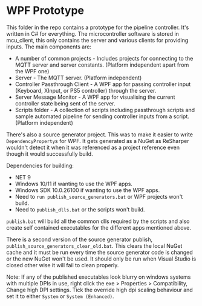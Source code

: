 # WPF Prototype

This folder in the repo contains a prototype for the pipeline controller. It's written in C# for everything. The microcontroller software is stored in mcu_client, this only contains the server and various clients for providing inputs. The main components are:

* A number of common projects - Includes projects for connecting to the MQTT server and server constants. (Platform independent apart from the WPF one)
* Server - The MQTT server. (Platform independent)
* Controller Passthrough Client - A WPF app for passing controller input (Keyboard, XInput, or PS5 controller) through the server.
* Server Message Monitor - A WPF app for visualising the current controller state being sent of the server.
* Scripts folder - A collection of scripts including passthrough scripts and sample automated pipeline for sending controller inputs from a script. (Platform independent)

There's also a source generator project. This was to make it easier to write `DependencyProperty`s for WPF. It gets generated as a NuGet as ReSharper wouldn't detect it when it was referenced as a project reference even though it would successfully build.

Dependencies for building:

* NET 9
* Windows 10/11 if wanting to use the WPF apps.
* Windows SDK 10.0.26100 if wanting to use the WPF apps.
* Need to `run publish_source_generators.bat` or WPF projects won't build.
* Need to `publish_dlls.bat` or the scripts won't build.

`publish.bat` will build all the common dlls required by the scripts and also create self contained executables for the different apps mentioned above.

There is a second version of the source generator publish, `publish_source_generators_clear_old.bat`. This clears the local NuGet cache and it must be run every time the source generator code is changed or the new NuGet won't be used. It should only be run when Visual Studio is closed other wise it will fail to clean properly.

Note: If any of the published executables look blurry on windows systems with multiple DPIs in use, right click the exe > Properties > Compatibility, Change high DPI settings. Tick the override high dpi scaling behaviour and set it to either `System` or `System (Enhanced)`.

